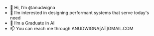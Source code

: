 - 👋 Hi, I’m @anudwigna
- 👀 I’m interested in designing performant systems that serve today's need
- 🌱 I’m a Graduate in AI
- 📫 You can reach me through ANUDWIGNA[AT]GMAIL.COM

<!---
anudwigna/anudwigna is a ✨ special ✨ repository because its `README.md` (this file) appears on your GitHub profile.
You can click the Preview link to take a look at your changes.
--->
